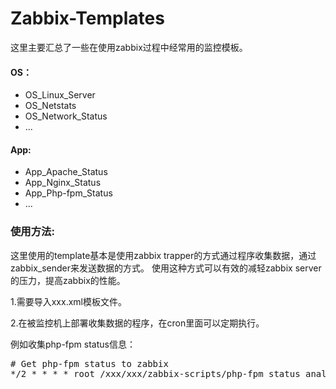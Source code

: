 Zabbix-Templates
========
这里主要汇总了一些在使用zabbix过程中经常用的监控模板。
#### OS：
*	OS_Linux_Server
*	OS_Netstats
*	OS_Network_Status
*	...

#### App:
*	App_Apache_Status
*	App_Nginx_Status
*	App_Php-fpm_Status
*	...

### 使用方法:
这里使用的template基本是使用zabbix trapper的方式通过程序收集数据，通过zabbix_sender来发送数据的方式。
使用这种方式可以有效的减轻zabbix server的压力，提高zabbix的性能。

1.需要导入xxx.xml模板文件。

2.在被监控机上部署收集数据的程序，在cron里面可以定期执行。

例如收集php-fpm status信息：
<pre>
# Get php-fpm status to zabbix
*/2 * * * * root /xxx/xxx/zabbix-scripts/php-fpm_status_analyze.sh -z 127.0.0.1 -u http://127.0.0.1:80/pm_status > /dev/null 2>&1
</pre>
